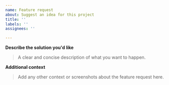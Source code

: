 ```yaml
---
name: Feature request
about: Suggest an idea for this project
title: ''
labels: ''
assignees: ''

---
```


**Describe the solution you'd like**
> A clear and concise description of what you want to happen.


**Additional context**
> Add any other context or screenshots about the feature request here.
